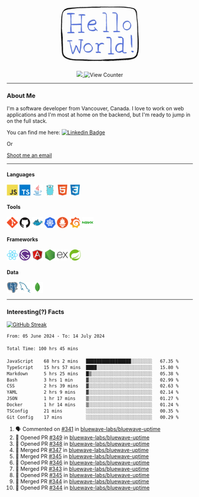 <div align="center">
    <img src="./img/hello_world.webp" height="200px" width="">
    <div>
        <a href="https://www.linkedin.com/in/ajhollid">
            <img src="https://img.shields.io/badge/LinkedIn-blue"/>
        </a>
        <img src="https://komarev.com/ghpvc/?username=ajhollid&color=yellow" alt="View Counter">
    </div>
</div>

---

### About Me

I'm a software developer from Vancouver, Canada. I love to work on web applications and I'm most at home on the backend, but I'm ready to jump in on the full stack.

You can find me here: [![Linkedin Badge](https://img.shields.io/badge/-ajhollid-blue?style=flat&logo=Linkedin&logoColor=white)](https://www.linkedin.com/in/ajhollid)

Or

[Shoot me an email](mailto:ajhollid@gmail.com)

---

#### Languages

<div>
    <img src="./img/devicons/javascript-original.svg" width=30 height=30 alt="JavaScript">
    <img src="/img/devicons/typescript-original.svg" width=30 height=30 alt="TypeScript">
    <img src="./img/devicons/java-original.svg" width=30 height=30 alt="Java">
    <img src="./img/devicons/go-original.svg" width=30 height=30 alt="Golang">
    <img src="./img/devicons/html5-original.svg" width=30 height=30 alt="HTML 5">
    <img src="./img/devicons/css3-original.svg" width=30 height=30 alt="CSS 3">
</div>

#### Tools

<div>
    <img src="./img/devicons/git-original.svg" width=30 height=30 alt="Git">
    <img src="./img/devicons/github-original.svg" width=30 height=30 alt="Github">
    <img src="./img/devicons/docker-original.svg" width=30 
    height=30 alt="Docker">
    <img src="./img/devicons/kubernetes-original.svg" width=30 height=30 alt="K8">
    <img src="./img/devicons/prometheus-original.svg" width=30 height=30 alt="Prometheus">
    <img src="./img/devicons/grafana-original.svg" width=30 height=30 alt="Grafana">
    <img src="./img/devicons/nginx-original.svg" width=30 height=30 alt="Nginx">
</div>

#### Frameworks

<div>
    <img src="./img/devicons/react-original.svg" width=30 height=30 alt="React">
    <img src="./img/devicons/gatsby-original.svg" width=30 height=30 alt="Gatsby">
    <img src="./img/devicons/angularjs-original.svg" width=30 height=30 alt="AngularJS">
    <img src="./img/devicons/nodejs-original.svg" width=30 height=30 alt="NodeJS">
    <img src="./img/devicons/express-original.svg" width=30 height=30 alt="Express">
    <img src="./img/devicons/spring-original.svg" width=30 height=30 alt="Spring">
</div>

#### Data

<div>
    <img src="./img/devicons/postgresql-original.svg" width=30 height=30 alt="Postgresql">
    <img src="./img/devicons/mysql-original.svg" width=30 height=30 alt="Mysql">
    <img src="./img/devicons/mongodb-original.svg" width=30 height=30 alt="MongoDB">
</div>

---

### Interesting(?) Facts

[![GitHub Streak](http://github-readme-streak-stats.herokuapp.com?user=ajhollid)](https://git.io/streak-stats)

 <!--START_SECTION:waka-->

```txt
From: 05 June 2024 - To: 14 July 2024

Total Time: 100 hrs 45 mins

JavaScript    68 hrs 2 mins   █████████████████░░░░░░░░   67.35 %
TypeScript    15 hrs 57 mins  ████░░░░░░░░░░░░░░░░░░░░░   15.80 %
Markdown      5 hrs 25 mins   █▒░░░░░░░░░░░░░░░░░░░░░░░   05.38 %
Bash          3 hrs 1 min     ▓░░░░░░░░░░░░░░░░░░░░░░░░   02.99 %
CSS           2 hrs 39 mins   ▓░░░░░░░░░░░░░░░░░░░░░░░░   02.63 %
YAML          2 hrs 9 mins    ▓░░░░░░░░░░░░░░░░░░░░░░░░   02.14 %
JSON          1 hr 17 mins    ▒░░░░░░░░░░░░░░░░░░░░░░░░   01.27 %
Docker        1 hr 14 mins    ▒░░░░░░░░░░░░░░░░░░░░░░░░   01.24 %
TSConfig      21 mins         ░░░░░░░░░░░░░░░░░░░░░░░░░   00.35 %
Git Config    17 mins         ░░░░░░░░░░░░░░░░░░░░░░░░░   00.29 %
```

<!--END_SECTION:waka-->


<!--START_SECTION:activity-->
1. 🗣 Commented on [#341](https://github.com/bluewave-labs/bluewave-uptime/pull/341#issuecomment-2231556460) in [bluewave-labs/bluewave-uptime](https://github.com/bluewave-labs/bluewave-uptime)
2. 💪 Opened PR [#349](https://github.com/bluewave-labs/bluewave-uptime/pull/349) in [bluewave-labs/bluewave-uptime](https://github.com/bluewave-labs/bluewave-uptime)
3. 💪 Opened PR [#348](https://github.com/bluewave-labs/bluewave-uptime/pull/348) in [bluewave-labs/bluewave-uptime](https://github.com/bluewave-labs/bluewave-uptime)
4. 🎉 Merged PR [#347](https://github.com/bluewave-labs/bluewave-uptime/pull/347) in [bluewave-labs/bluewave-uptime](https://github.com/bluewave-labs/bluewave-uptime)
5. 🎉 Merged PR [#345](https://github.com/bluewave-labs/bluewave-uptime/pull/345) in [bluewave-labs/bluewave-uptime](https://github.com/bluewave-labs/bluewave-uptime)
6. 💪 Opened PR [#346](https://github.com/bluewave-labs/bluewave-uptime/pull/346) in [bluewave-labs/bluewave-uptime](https://github.com/bluewave-labs/bluewave-uptime)
7. 🎉 Merged PR [#343](https://github.com/bluewave-labs/bluewave-uptime/pull/343) in [bluewave-labs/bluewave-uptime](https://github.com/bluewave-labs/bluewave-uptime)
8. 💪 Opened PR [#345](https://github.com/bluewave-labs/bluewave-uptime/pull/345) in [bluewave-labs/bluewave-uptime](https://github.com/bluewave-labs/bluewave-uptime)
9. 🎉 Merged PR [#344](https://github.com/bluewave-labs/bluewave-uptime/pull/344) in [bluewave-labs/bluewave-uptime](https://github.com/bluewave-labs/bluewave-uptime)
10. 💪 Opened PR [#344](https://github.com/bluewave-labs/bluewave-uptime/pull/344) in [bluewave-labs/bluewave-uptime](https://github.com/bluewave-labs/bluewave-uptime)
<!--END_SECTION:activity-->
